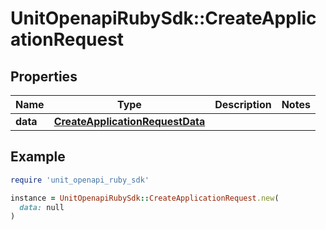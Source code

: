 # UnitOpenapiRubySdk::CreateApplicationRequest

## Properties

| Name | Type | Description | Notes |
| ---- | ---- | ----------- | ----- |
| **data** | [**CreateApplicationRequestData**](CreateApplicationRequestData.md) |  |  |

## Example

```ruby
require 'unit_openapi_ruby_sdk'

instance = UnitOpenapiRubySdk::CreateApplicationRequest.new(
  data: null
)
```

